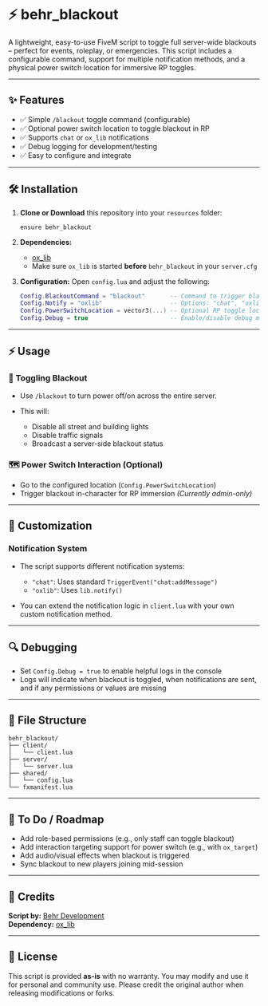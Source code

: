 # ⚡ behr\_blackout

A lightweight, easy-to-use FiveM script to toggle full server-wide blackouts – perfect for events, roleplay, or emergencies. This script includes a configurable command, support for multiple notification methods, and a physical power switch location for immersive RP toggles.

---

## ✨ Features

* ✅ Simple `/blackout` toggle command (configurable)
* ✅ Optional power switch location to toggle blackout in RP
* ✅ Supports `chat` or `ox_lib` notifications
* ✅ Debug logging for development/testing
* ✅ Easy to configure and integrate

---

## 🛠️ Installation

1. **Clone or Download** this repository into your `resources` folder:

   ```
   ensure behr_blackout
   ```

2. **Dependencies:**

   * [ox\_lib](https://github.com/overextended/ox_lib/releases)
   * Make sure `ox_lib` is started **before** `behr_blackout` in your `server.cfg`

3. **Configuration:**
   Open `config.lua` and adjust the following:

   ```lua
   Config.BlackoutCommand = "blackout"       -- Command to trigger blackout
   Config.Notify = "oxlib"                   -- Options: "chat", "oxlib"
   Config.PowerSwitchLocation = vector3(...) -- Optional RP toggle location
   Config.Debug = true                       -- Enable/disable debug messages
   ```

---

## ⚡ Usage

### 🔌 Toggling Blackout

* Use `/blackout` to turn power off/on across the entire server.  
* This will:  

  * Disable all street and building lights  
  * Disable traffic signals  
  * Broadcast a server-side blackout status  

### 🗺️ Power Switch Interaction (Optional)

* Go to the configured location (`Config.PowerSwitchLocation`)  
* Trigger blackout in-character for RP immersion *(Currently admin-only)*  

---

## 🔧 Customization

### Notification System

* The script supports different notification systems:  

  * `"chat"`: Uses standard `TriggerEvent("chat:addMessage")`  
  * `"oxlib"`: Uses `lib.notify()`  
* You can extend the notification logic in `client.lua` with your own custom notification method.  

---

## 🔍 Debugging

* Set `Config.Debug = true` to enable helpful logs in the console  
* Logs will indicate when blackout is toggled, when notifications are sent, and if any permissions or values are missing  

---

## 📁 File Structure

```
behr_blackout/  
├── client/  
│   └── client.lua  
├── server/  
│   └── server.lua  
├── shared/  
│   └── config.lua  
└── fxmanifest.lua  
``` 

---

## 🧪 To Do / Roadmap

* Add role-based permissions (e.g., only staff can toggle blackout)  
* Add interaction targeting support for power switch (e.g., with `ox_target`)  
* Add audio/visual effects when blackout is triggered  
* Sync blackout to new players joining mid-session  

---

## 💬 Credits

**Script by:** [Behr Development](https://discord.gg/wA7W5dUMG6)  
**Dependency:** [ox\_lib](https://github.com/overextended/ox_lib/releases)

---

## 📜 License

This script is provided **as-is** with no warranty. You may modify and use it for personal and community use. Please credit the original author when releasing modifications or forks.